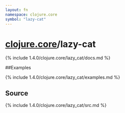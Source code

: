 ```yaml
---
layout: fn
namespace: clojure.core
symbol: "lazy-cat"
---
```


# [clojure.core](../)/lazy-cat

{% include 1.4.0/clojure.core/lazy_cat/docs.md %}

##Examples

{% include 1.4.0/clojure.core/lazy_cat/examples.md %}
## Source
{% include 1.4.0/clojure.core/lazy_cat/src.md %}

